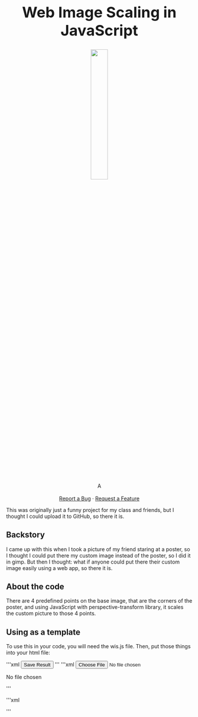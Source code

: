 <h1 align="center" style="font-size: 40px">Web Image Scaling in JavaScript</h1>


  <p align="center">
    <img src="https://raw.githubusercontent.com/jsem-nerad/wis.js/refs/heads/main/images/logo.png" style="width: 30%; height: auto;">
    <br />
    A 
    <br />
    <br />
    <a href="https://github.com/jsem-nerad/wis.js/issues/new?labels=bug&template=bug-report---.md">Report a Bug</a>
    ·
    <a href="https://github.com/jsem-nerad/wis.js/issues/new?labels=enhancement&template=feature-request---.md">Request a Feature</a>
  </p>
</div>


This was originally just a funny project for my class and friends, but I thought I could upload it to GitHub, so there it is.

## Backstory
I came up with this when I took a picture of my friend staring at a poster, so I thought I could put there my custom image instead of the poster, so I did it in gimp. But then I thought: what if anyone could put there their custom image easily using a web app, so there it is.

## About the code
There are 4 predefined points on the base image, that are the corners of the poster, and using JavaScript with perspective-transform library, it scales the custom picture to those 4 points.

## Using as a template
To use this in your code, you will need the wis.js file. Then, put those things into your html file:

'''xml
<button id="saveButton" class="save-button">
    <span class="button-text">Save Result</span>
</button>
'''
'''xml
<input type="file" id="imageUpload" accept="image/*">
<p class="file-name" id="fileName">No file chosen</p>
'''

'''xml
<div class="canvas-container" id="canvasContainer">
    <canvas id="resultCanvas"></canvas>
    <div class="loading-spinner" id="loadingSpinner">
        <div class="spinner"></div>
    </div>
</div>
'''

